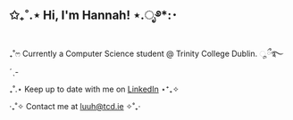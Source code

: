 ## ✩₊˚.⋆ Hi, I'm Hannah! ⋆.ೃ࿔*:･

₊˚ෆ Currently a Computer Science student @ Trinity College Dublin. ೄྀ࿐ ˊˎ-

₊˚.⋆ Keep up to date with me on <a href="www.linkedin.com/in/hannahlluu">LinkedIn</a> ⋆⁺₊✧

‎‧₊˚✧ Contact me at luuh@tcd.ie ✧˚₊‧
